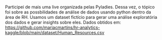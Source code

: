 Participei de mais uma live organizada pelas Pyladies. Dessa vez, o tópico foi sobre as possbilidades de análise de dados usando python dentro da área de RH. 
Usamos um dataset fictício para gerar uma análise exploratória dos dados e gerar insights sobre eles. 
Dados obtidos em: https://github.com/mariacmartins/hr-analytics-kaggle/blob/main/dataset/Human_Resources.csv
